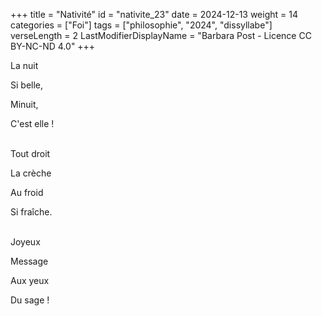 +++
title = "Nativité"
id = "nativite_23"
date = 2024-12-13
weight = 14
categories = ["Foi"]
tags = ["philosophie", "2024", "dissyllabe"]
verseLength = 2
LastModifierDisplayName = "Barbara Post - Licence CC BY-NC-ND 4.0"
+++

La nuit

Si belle,

Minuit,

C'est elle !

 \
Tout droit

La crèche

Au froid

Si fraîche.

 \
Joyeux

Message

Aux yeux

Du sage !
